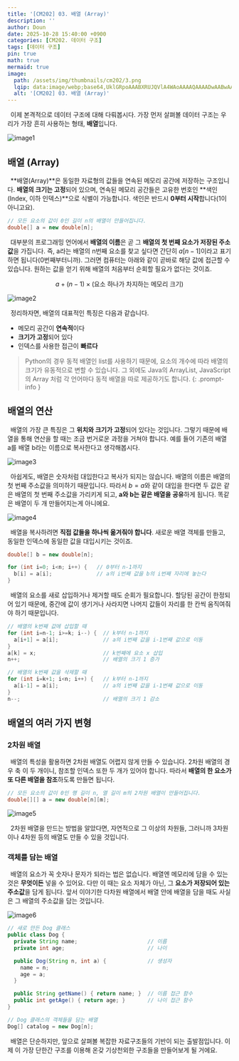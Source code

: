 ```yaml
---
title: '[CM202] 03. 배열 (Array)'
description: ''
author: Doun
date: 2025-10-28 15:40:00 +0900
categories: [CM202. 데이터 구조]
tags: [데이터 구조]
pin: true
math: true
mermaid: true
image:
  path: /assets/img/thumbnails/cm202/3.png
  lqip: data:image/webp;base64,UklGRpoAAABXRUJQVlA4WAoAAAAQAAAADwAABwAAQUxQSDIAAAARL0AmbZurmr57yyIiqE8oiG0bejIYEQTgqiDA9vqnsUSI6H+oAERp2HZ65qP/VIAWAFZQOCBCAAAA8AEAnQEqEAAIAAVAfCWkAALp8sF8rgRgAP7o9FDvMCkMde9PK7euH5M1m6VWoDXf2FkP3BqV0ZYbO6NA/VFIAAAA
  alt: '[CM202] 03. 배열 (Array)'
---
```


 &ensp;이제 본격적으로 데이터 구조에 대해 다뤄봅시다. 가장 먼저 살펴볼 데이터 구조는 우리가 가장 흔히 사용하는 형태, **배열**입니다.

<img src="{{ 'assets/img/illustration/cm202/3_1.png' | absolute_url }}" alt="image1" class="post" />

## 배열 (Array)

 &ensp;**배열(Array)**은 동일한 자료형의 값들을 연속된 메모리 공간에 저장하는 구조입니다. **배열의 크기는 고정**되어 있으며, 연속된 메모리 공간들은 고유한 번호인 **색인(Index, 이하 인덱스)**으로 식별이 가능합니다. 색인은 반드시 **0부터 시작**합니다(1이 아니고요).

``` java
// 모든 요소의 값이 0인 길이 n의 배열이 만들어집니다.
double[] a = new double[n];
```

 &ensp;대부분의 프로그래밍 언어에서 **배열의 이름**은 곧 그 **배열의 첫 번째 요소가 저장된 주소값**을 가집니다. 즉, a라는 배열의 n번째 요소를 찾고 싶다면 간단히 $a[n-1]$이라고 표기하면 됩니다(0번째부터니까). 그러면 컴퓨터는 아래와 같이 곧바로 해당 값에 접근할 수 있습니다. 원하는 값을 얻기 위해 배열의 처음부터 순회할 필요가 없다는 것이죠.
 
$$
a + (n-1) \times (\text{요소 하나가 차지하는 메모리 크기})
$$

<img src="{{ 'assets/img/illustration/cm202/3_2.png' | absolute_url }}" alt="image2" class="post" />

 &ensp;정리하자면, 배열의 대표적인 특징은 다음과 같습니다.

- 메모리 공간이 **연속적**이다
- **크기가 고정**되어 있다
- 인덱스를 사용한 접근이 **빠르다**

> Python의 경우 동적 배열인 list를 사용하기 때문에, 요소의 개수에 따라 배열의 크기가 유동적으로 변할 수 있습니다. 그 외에도 Java의 ArrayList, JavaScript의 Array 처럼 각 언어마다 동적 배열을 따로 제공하기도 합니다.
{: .prompt-info }

## 배열의 연산

 &ensp;배열의 가장 큰 특징은 그 **위치와 크기가 고정**되어 있다는 것입니다. 그렇기 때문에 배열을 통해 연산을 할 때는 조금 번거로운 과정을 거쳐야 합니다. 예를 들어 기존의 배열 a를 배열 b라는 이름으로 복사한다고 생각해봅시다.

<img src="{{ 'assets/img/illustration/cm202/3_3.png' | absolute_url }}" alt="image3" class="post" />

 &ensp;아쉽게도, 배열은 숫자처럼 대입한다고 복사가 되지는 않습니다. 배열의 이름은 배열의 첫 번째 주소값을 의미하기 때문입니다. 따라서 $b = a$와 같이 대입을 한다면 두 값은 같은 배열의 첫 번째 주소값을 가리키게 되고, **a와 b는 같은 배열을 공유**하게 됩니다. 똑같은 배열이 두 개 만들어지는게 아니에요.

<img src="{{ 'assets/img/illustration/cm202/3_4.png' | absolute_url }}" alt="image4" class="post" />

 &ensp;배열을 복사하려면 **직접 값들을 하나씩 옮겨줘야 합니다**. 새로운 배열 객체를 만들고, 동일한 인덱스에 동일한 값을 대입시키는 것이죠.

``` java
double[] b = new double[n];

for (int i=0; i<n; i++) {   // 0부터 n-1까지
  b[i] = a[i];              // a의 i번째 값을 b의 i번째 자리에 놓는다
}
```

 &ensp;배열의 요소를 새로 삽입하거나 제거할 때도 순회가 필요합니다. 할당된 공간이 한정되어 있기 때문에, 중간에 값이 생기거나 사라지면 나머지 값들이 자리를 한 칸씩 움직여줘야 하기 때문입니다.

``` java
// 배열의 k번째 값에 삽입할 때
for (int i=n-1; i>=k; i--) {  // k부터 n-1까지
  a[i+1] = a[i];              // a의 i번째 값을 i-1번째 값으로 이동
}
a[k] = x;                     // k번째에 요소 x 삽입
n++;                          // 배열의 크기 1 증가
```

``` java
// 배열의 k번째 값을 삭제할 때
for (int i=k+1; i<n; i++) {   // k부터 n-1까지
  a[i-1] = a[i];              // a의 i번째 값을 i-1번째 값으로 이동
}
n--;                          // 배열의 크기 1 감소
```

## 배열의 여러 가지 변형

### 2차원 배열

 &ensp;배열의 특성을 활용하면 2차원 배열도 어렵지 않게 만들 수 있습니다. 2차원 배열의 경우 축 이 두 개이니, 참조할 인덱스 또한 두 개가 있어야 합니다. 따라서 **배열의 한 요소가 또 다른 배열을 참조**하도록 만들면 됩니다.

``` java
// 모든 요소의 값이 0인 행 길이 n, 열 길이 m의 2차원 배열이 만들어집니다.
double[][] a = new double[n][m];
```

<img src="{{ 'assets/img/illustration/cm202/3_5.png' | absolute_url }}" alt="image5" class="post" />

 &ensp;2차원 배열을 만드는 방법을 알았다면, 자연적으로 그 이상의 차원들, 그러니까 3차원이나 4차원 등의 배열도 만들 수 있을 것입니다.

### 객체를 담는 배열

 &ensp;배열의 요소가 꼭 숫자나 문자가 되라는 법은 없습니다. 배열엔 메모리에 담을 수 있는 것은 **무엇이든** 넣을 수 있어요. 다만 이 때는 요소 자체가 아닌, 그 **요소가 저장되어 있는 주소값**을 담게 됩니다. 앞서 이야기한 다차원 배열에서 배열 안에 배열을 담을 때도 사실은 그 배열의 주소값을 담는 것입니다.
 
<img src="{{ 'assets/img/illustration/cm202/3_6.png' | absolute_url }}" alt="image6" class="post" />

``` java
// 새로 만든 Dog 클래스
public class Dog {
  private String name;                      // 이름
  private int age;                          // 나이

  public Dog(String n, int a) {             // 생성자
    name = n;
    age = a;
  }

  public String getName() { return name; }  // 이름 접근 함수
  public int getAge() { return age; }       // 나이 접근 함수
}

// Dog 클래스의 객체들을 담는 배열
Dog[] catalog = new Dog[n];
```

 &ensp;배열은 단순하지만, 앞으로 살펴볼 복잡한 자료구조들의 기반이 되는 출발점입니다. 이제 이 가장 단한간 구조를 이용해 온갖 기상천외한 구조들을 만들어보게 될 거에요.